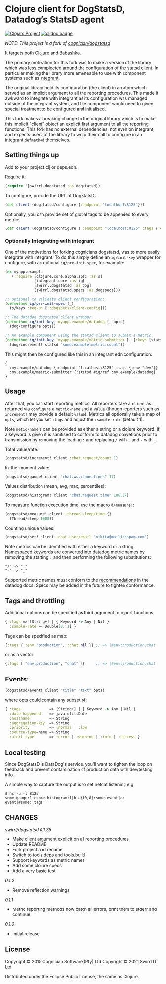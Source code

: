 # Clojure client for DogStatsD, Datadog’s StatsD agent

[![Clojars Project](https://img.shields.io/clojars/v/io.github.swirrl/dogstatsd.svg)](https://clojars.org/io.github.swirrl/dogstatsd) [![cljdoc badge](https://cljdoc.org/badge/io.github.swirrl/dogstatsd)](https://cljdoc.org/d/io.github.swirrl/dogstatsd)

*NOTE: This project is a fork of [cognician/dogstatsd](https://github.com/Cognician/dogstatsd-clj)*

It targets both [Clojure](https://clojure.org/) and [Babashka](https://babashka.org/).

The primary motivation for this fork was to make a version of the
library which was less complected around the configuration of the
statsd client. In particular making the library more ameneable to use
with component systems such as [integrant](https://github.com/weavejester/integrant).

The original library held its configuration (the client) in an atom
which served as an implicit argument to all the reporting procedures.
This made it awkward to integrate with integrant as its configuration
was managed outside of the integrant system, and the component would
need to given special treatment to be configured and initialised.

This fork makes a breaking change to the original library which is to
make this implicit "client" object an explicit first argument to all
the reporting functions.  This fork has no external dependencies, not
even on integrant, and expects users of the library to wrap their call
to configure in an integrant `defmethod` themselves.

## Setting things up

Add to your project.clj or deps.edn.

Require it:

```clj
(require '[swirrl.dogstatsd :as dogstatsd])
```

To configure, provide the URL of DogStatsD:

```clj
(def client (dogstatsd/configure {:endpoint "localhost:8125"}))
```

Optionally, you can provide set of global tags to be appended to every metric:

```clj
(def client (dogstatsd/configure { :endpoint "localhost:8125" :tags {:env "production", :project "Secret"} }))
```

### Optionally Integrating with integrant

One of the motivations for forking cognicians dogstatsd, was to more
easily integrate with integrant. To do this simply define an
`ig/init-key` wrapper for configure, with an optional
`ig/pre-init-spec`, for example:

``` clojure
(ns myapp.example
   (:require [clojure.core.alpha.spec :as s]
             [integrant.core :as ig]
             [swirrl.dogstatsd :as dog]
             [swirrl.dogstatsd.specs :as dogspecs]))

;; optional to validate client configuration:
(defmethod ig/pre-init-spec [_]
  (s/keys :req-un [::dogspecs/client-config]))

;; The datadog dogstatsd client wrapper
(defmethod ig/init-key :myapp.example/datadog [_ opts]
  (dog/configure opts))

;; An example component using the statsd client to submit a metric.
(defmethod ig/init-key :myapp.example/metric-submitter [_ {:keys [statsd]}]
  (dog/increment! statsd "some.example.metric.count"))
```

This might then be configured like this in an integrant edn
configuration:

``` edn
{
  :my.example/datadog {:endpoint "localhost:8125" :tags {:env "dev"}}
  :my.example/metric-submitter {:statsd #ig/ref :my.example/datadog}
}
```

## Usage

After that, you can start reporting metrics. All reporters take a
`client` as returned via `configure` a `metric-name` and a `value`
(though reporters such as `increment!` may provide a default `value`).
Metrics all optionally take a map of `opts`, which let you set `:tags`
and adjust the `:sample-rate` (default 1).

Note `metic-name`'s can be provided as either a string or a clojure
keyword. If a keyword is given it is sanitised to conform to datadog
convetions prior to transmission by removing the leading `:` and
replacing `/` with `.` and `-` with `_`.

Total value/rate:

```clj
(dogstatsd/increment! client :chat.request/count 1)
```

In-the-moment value:

```clj
(dogstatsd/gauge! client "chat.ws.connections" 17)
```

Values distribution (mean, avg, max, percentiles):

```clj
(dogstatsd/histogram! client "chat.request.time" 188.17)
```

To measure function execution time, use the macro `d/measure!`:

```clj
(dogstatsd/measure! client :thread.sleep/time {}
  (Thread/sleep 1000))
```

Counting unique values:

```clj
(dogstatsd/set! client :chat.user/email "nikita@mailforspam.com")
```

Note metrics can be identified with either a keyword or a string.
Namespaced keywords are converted into datadog metric names by
removing the starting `:` and then performing the following
substitutions:

```
"/" -> "."
"-" -> "_"
```

Supported metric names _must_ conform to the
[recommendations](https://docs.datadoghq.com/developers/guide/what-best-practices-are-recommended-for-naming-metrics-and-tags/)
in the datadog docs. Specs may be added in the future to tighten
conformance.

## Tags and throttling

Additional options can be specified as third argument to report functions:

```clj
{ :tags => [String+] | { Keyword -> Any | Nil }
  :sample-rate => Double[0..1] }
```

Tags can be specified as map:

```clj
{:tags { :env "production", :chat nil }} ;; => |#env:production,chat
```

or as a vector:

```clj
{:tags [ "env:production", "chat" ]}     ;; => |#env:production,chat
```


## Events:

```clj
(dogstatsd/event! client "title" "text" opts)
```

where opts could contain any subset of:

```clj
{ :tags             => [String+] | { Keyword -> Any | Nil }
  :date-happened    => java.util.Date
  :hostname         => String
  :aggregation-key  => String
  :priority         => :normal | :low
  :source-type=name => String
  :alert-type       => :error | :warning | :info | :success }
```


## Local testing

Since DogStatsD is DataDog's service, you'll want to tighten the loop
on feedback and prevent contamination of production data with
dev/testing info.

A simple way to capture the output is to set netcat listening e.g.

```
$ nc -u -l 8125
some.gauge:1|csome.histogram:1|h_e{10,8}:some.event|an event|#some::tags
```

## CHANGES

*swirrl/dogstatsd 0.1.35*

- Make client argument explicit on all reporting procedures
- Update README
- Fork project and rename
- Switch to tools.deps and tools.build
- Support keywords as metric names
- Add some clojure specs
- Add a very basic test

*0.1.2*

- Remove reflection warnings

*0.1.1*

- Metric reporting methods now catch all errors, print them to stderr and continue

*0.1.0*

- Initial release

## License

Copyright © 2015 Cognician Software (Pty) Ltd
Copyright © 2021 Swirrl IT Ltd

Distributed under the Eclipse Public License, the same as Clojure.
